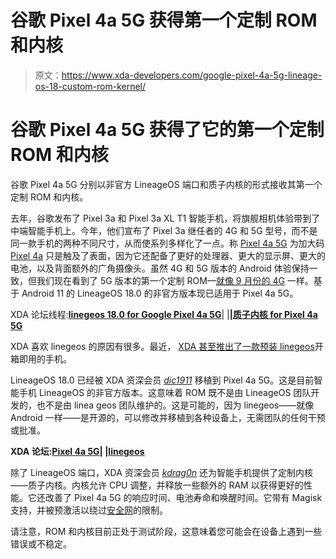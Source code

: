 # 谷歌 Pixel 4a 5G 获得第一个定制 ROM 和内核

> 原文：<https://www.xda-developers.com/google-pixel-4a-5g-lineage-os-18-custom-rom-kernel/>

# 谷歌 Pixel 4a 5G 获得了它的第一个定制 ROM 和内核

谷歌 Pixel 4a 5G 分别以非官方 LineageOS 端口和质子内核的形式接收其第一个定制 ROM 和内核。

去年，谷歌发布了 Pixel 3a 和 Pixel 3a XL T1 智能手机，将旗舰相机体验带到了中端智能手机上。今年，他们宣布了 Pixel 3a 继任者的 4G 和 5G 型号，而不是同一款手机的两种不同尺寸，从而使系列多样化了一点。称 [Pixel 4a 5G](https://www.xda-developers.com/google-pixel-4a-5g-pixel-5-qualcomm-snapdragon-765g-launched/) 为加大码 [Pixel 4a](https://www.xda-developers.com/google-pixel-4a-specs-features-pricing-availability/) 只是触及了表面，因为它还配备了更好的处理器、更大的显示屏、更大的电池，以及背面额外的广角摄像头。虽然 4G 和 5G 版本的 Android 体验保持一致，但我们现在看到了 5G 版本的第一个定制 ROM—[就像 9 月份的 4G](https://www.xda-developers.com/google-pixel-4a-first-custom-rom-kernel/) 一样。基于 Android 11 的 LineageOS 18.0 的非官方版本现已适用于 Pixel 4a 5G。

XDA 论坛线程:**[linegeos 18.0 for Google Pixel 4a 5G](https://forum.xda-developers.com/pixel-4a-5g/development/rom-lineageos-18-0-microg-edition-t4196221)**| |**|[质子内核 for Pixel 4a 5G](https://forum.xda-developers.com/pixel-4a-5g/development/kernel-proton-kernel-v1-0-t4194685)**

XDA 喜欢 linegeos 的原因有很多。最近， [XDA 甚至推出了一款预装 linegeos](https://www.xda-developers.com/fxtec-pro1-unofficial-lineageos-18-0-android-11/)开箱即用的手机。

LineageOS 18.0 已经被 XDA 资深会员 *[dic1911](https://forum.xda-developers.com/member.php?u=5739135)* 移植到 Pixel 4a 5G。这是目前智能手机 LineageOS 的非官方版本。这意味着 ROM 既不是由 LineageOS 团队开发的，也不是由 linea geos 团队维护的。这是可能的，因为 linegeos——就像 Android 一样——是开源的，可以修改并移植到各种设备上，无需团队的任何干预或批准。

**XDA 论坛:[Pixel 4a 5G](https://forum.xda-developers.com/pixel-4a-5g)| |[linegeos](https://forum.xda-developers.com/lineage)**

除了 LineageOS 端口，XDA 资深会员 *[kdrag0n](https://forum.xda-developers.com/member.php?u=7291478)* 还为智能手机提供了定制内核——质子内核。内核允许 CPU 调整，并释放一些额外的 RAM 以获得更好的性能。它还改善了 Pixel 4a 5G 的响应时间、电池寿命和唤醒时间。它带有 Magisk 支持，并被预激活以绕过[安全网](https://www.xda-developers.com/safetynet-hardware-attestation-hide-root-magisk/)的限制。

请注意，ROM 和内核目前正处于测试阶段，这意味着您可能会在设备上遇到一些错误或不稳定。